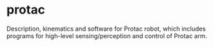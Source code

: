 # protac
Description, kinematics and software for Protac robot, which includes programs for high-level sensing/perception and control of Protac arm.
